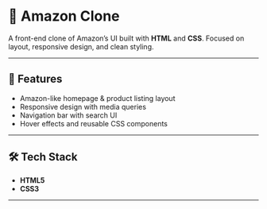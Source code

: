 # 🛒 Amazon Clone

A front-end clone of Amazon’s UI built with **HTML** and **CSS**. Focused on layout, responsive design, and clean styling.

---

## 🚀 Features
- Amazon-like homepage & product listing layout
- Responsive design with media queries
- Navigation bar with search UI
- Hover effects and reusable CSS components

---

## 🛠️ Tech Stack
- **HTML5**
- **CSS3**

---


